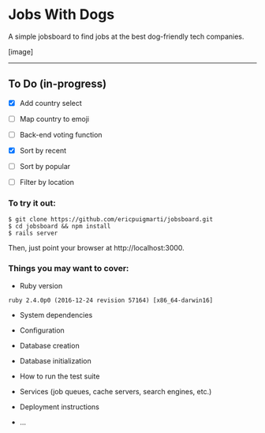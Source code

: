 # Jobs With Dogs

A simple jobsboard to find jobs at the best dog-friendly tech companies.

[image]

---------

## To Do (in-progress)

- [x] Add country select
- [ ] Map country to emoji
- [ ] Back-end voting function
- [x] Sort by recent
- [ ] Sort by popular
- [ ] Filter by location


### To try it out:

```
$ git clone https://github.com/ericpuigmarti/jobsboard.git
$ cd jobsboard && npm install
$ rails server
```
Then, just point your browser at http://localhost:3000.


### Things you may want to cover:

* Ruby version 
```
ruby 2.4.0p0 (2016-12-24 revision 57164) [x86_64-darwin16]
```

* System dependencies

* Configuration

* Database creation

* Database initialization

* How to run the test suite

* Services (job queues, cache servers, search engines, etc.)

* Deployment instructions

* ...

